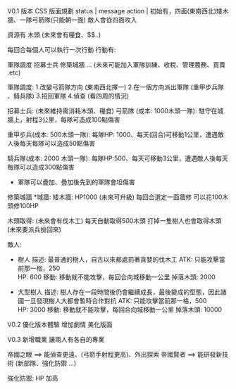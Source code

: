 V0.1 版本
CSS 版面規劃
 status   |  message 
 action   |
初始有，四面(東南西北)矮木牆、一隊弓箭隊(只能朝一面) 
敵人會從四面攻入

資源有
木頭
(未來會有糧食、$$..)

每回合每個人可以執行一次行動
行動有:

軍隊調度
招募士兵
修築城牆
... (未來可能加入軍隊訓練、收稅、管理農務、買賣 .etc)

軍隊調度: 
1.改變弓箭隊方向 (東南西北擇一)
2.在一個方向派出軍隊  (重甲步兵隊 、騎兵隊) 
3.招回軍隊
4.偵查  (看四周的情況)

招募士兵: (未來維持需消耗木頭、糧食)
弓箭隊 (成本: 1000木頭一隊):  駐守在城牆上，射程3公里，每隊可造成100點傷害  
 
重甲步兵(成本: 500木頭一隊):  每隊HP: 1000、每天(回合)可移動1公里，遭遇敵人後每天每隊可以造成50點傷害

騎兵隊(成本: 2000 木頭一隊):  每隊HP:500、每天可移動3公里，遭遇敵人後每天每隊可以造成300點傷害

* 軍隊可以疊加、疊加後先到的軍隊會坦傷害

修築城牆
*城牆:
矮木牆: HP1000
(未來可升級)
每回合選定一面牆修  可以花100木頭修100HP  

木頭取得:
(未來會有伐木工)
每天自動取得500木頭
打掉一隻樹人也會取得木頭 (未來要派兵撿回來)

敵人:

* 樹人
描述: 最普通的樹人，自古以來都處罰著貪婪的伐木工
ATK: 只能攻擊當前那一格，250  
HP: 600
移動:  移動就不能攻擊，每回合向城移動一公里
掉落木頭: 2000



* 大型樹人
描述: 樹人存在一段時間後仍會繼續成長，最後變成的型態，因此諸國一旦發現樹人大都會暫時合作對抗
ATK: 只能攻擊當前那一格，500  
HP: 3000
移動:  移動就不能攻擊，每回合向城移動一公里
掉落木頭: 10000

V0.2
優化版本體驗
增加劇情
美化版面


V0.3 
新增職業 讓兩人有各自的專業

帝國之眼 ==> 能偵查更遠、(弓箭手射程更高)、外出探索
帝國賢者 ==> 能研發新技術 (新部隊、強化防禦 ...)

強化防禦: HP 加高  



